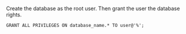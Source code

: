 Create the database as the root user. Then grant the user the database rights.

```
GRANT ALL PRIVILEGES ON database_name.* TO user@'%';
```
